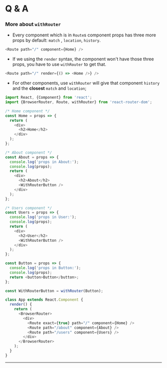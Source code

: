 # Q & A

### More about `withRouter`

* Every component which is in `Route`s component props has three more props by default: `match` , `location`, `history`.

```js
<Route path="/" component={Home} />
```

* If we using the `render` syntax, the component won't have those three props, you have to use `withRouter` to get that.

```js
<Route path="/" render={() => <Home />} />
```

* For other components, use `withRouter` will give that component `history` and the **closest** `match` and `location`;

```js
import React, {Component} from 'react';
import {BrowserRouter, Route, withRouter} from 'react-router-dom';

/* Home component */
const Home = props => {
  return (
    <div>
      <h2>Home</h2>
    </div>
  );
};

/* About component */
const About = props => {
  console.log('props in About:');
  console.log(props);
  return (
    <div>
      <h2>About</h2>
      <WithRouterButton />
    </div>
  );
};

/* Users component */
const Users = props => {
  console.log('props in User:');
  console.log(props);
  return (
    <div>
      <h2>User</h2>
      <WithRouterButton />
    </div>
  );
};

const Button = props => {
  console.log('props in Button:');
  console.log(props);
  return <button>Button</button>;
};

const WithRouterButton = withRouter(Button);

class App extends React.Component {
  render() {
    return (
      <BrowserRouter>
        <div>
          <Route exact={true} path="/" component={Home} />
          <Route path="/about" component={About} />
          <Route path="/users" component={Users} />
        </div>
      </BrowserRouter>
    );
  }
}
```

---
